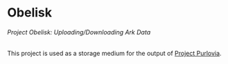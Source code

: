 # Obelisk

###### Project Obelisk: Uploading/Downloading Ark Data

This project is used as a storage medium for the output of [Project Purlovia](https://github.com/arkutils/Purlovia).
